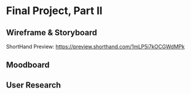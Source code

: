 # Final Project, Part II

## Wireframe & Storyboard

ShortHand Preview: https://preview.shorthand.com/1mLP5i7kOCGWdMPk

## Moodboard

## User Research

